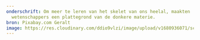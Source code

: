 ```yaml
---
onderschrift: Om meer te leren van het skelet van ons heelal, maakten
  wetenschappers een plattegrond van de donkere materie.
bron: Pixabay.com Geralt
image: https://res.cloudinary.com/ddio9vlzi/image/upload/v1680936071/sciencegeek/posts/sterrenstelsel-nevel-ruimte.jpg
---
```

